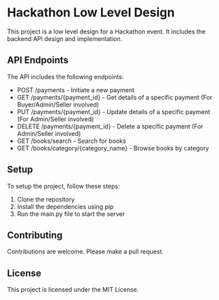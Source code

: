 # Hackathon Low Level Design

This project is a low level design for a Hackathon event. It includes the backend API design and implementation.

## API Endpoints

The API includes the following endpoints:

- POST /payments - Initiate a new payment
- GET /payments/{payment_id} - Get details of a specific payment (For Buyer/Admin/Seller involved)
- PUT /payments/{payment_id} - Update details of a specific payment (For Admin/Seller involved)
- DELETE /payments/{payment_id} - Delete a specific payment (For Admin/Seller involved)
- GET /books/search - Search for books
- GET /books/category/{category_name} - Browse books by category

## Setup

To setup the project, follow these steps:

1. Clone the repository
2. Install the dependencies using pip
3. Run the main.py file to start the server

## Contributing

Contributions are welcome. Please make a pull request.

## License

This project is licensed under the MIT License.

